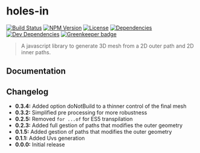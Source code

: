 # holes-in

[![Build Status](https://travis-ci.org/wanadev/holes-in.svg?branch=master)](https://travis-ci.org/wanadev/holes-in)
[![NPM Version](http://img.shields.io/npm/v/holes-in.svg?style=flat)](https://www.npmjs.com/package/holes-in)
[![License](http://img.shields.io/npm/l/holes-in.svg?style=flat)](https://github.com/wanadev/holes-in/blob/master/LICENSE)
[![Dependencies](https://img.shields.io/david/wanadev/holes-in.svg?maxAge=2592000)]()
[![Dev Dependencies](https://img.shields.io/david/dev/wanadev/holes-in.svg?maxAge=2592000)]()
[![Greenkeeper badge](https://badges.greenkeeper.io/wanadev/holes-in.svg)](https://greenkeeper.io/)


> A javascript library to generate 3D mesh from a 2D outer path and 2D inner paths.

## Documentation

## Changelog
* **0.3.4:** Added option doNotBuild to a thinner control of the final mesh
* **0.3.2:** Simplified pre processing for more robustness
* **0.2.5:** Removed `for ...of` for ES5 transpilation
* **0.2.3:** Added full gestion of paths that modifies the outer geometry
* **0.1.5:** Added gestion of paths that modifies the outer geometry
* **0.1.1:** Added Uvs generation
* **0.0.0:** Initial release
